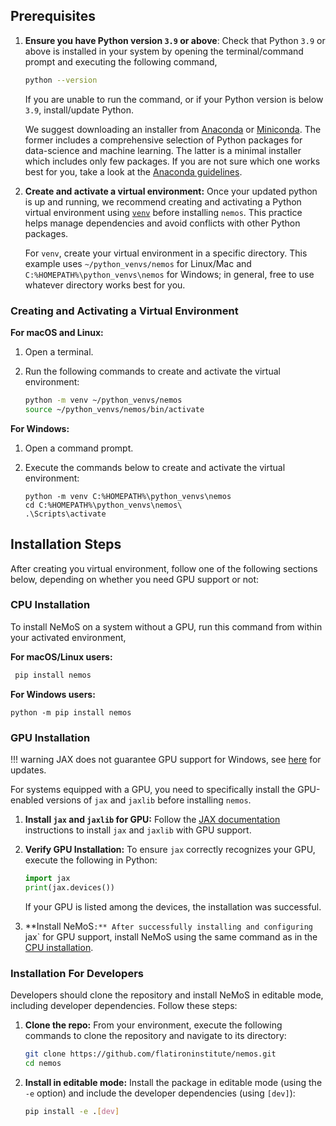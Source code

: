 ## Prerequisites

1. **Ensure you have Python version `3.9` or above**: Check that Python `3.9` or above is installed in your system by opening the terminal/command prompt and executing the following command,
    ```bash
    python --version
    ```
    If you are unable to run the command, or if your Python version is below `3.9`, install/update Python.

    We suggest downloading an installer from [Anaconda](https://docs.anaconda.com/free/anaconda/install/) or [Miniconda](https://docs.anaconda.com/free/miniconda/). The former includes a comprehensive selection of Python packages for data-science and machine learning. The latter is a minimal installer which includes only few packages. 
    If you are not sure which one works best for you, take a look at the [Anaconda guidelines](https://docs.anaconda.com/free/distro-or-miniconda/).

2. **Create and activate a virtual environment:** Once your updated python is up and running, we recommend creating and activating a Python virtual environment using [`venv`](https://docs.python.org/3/library/venv.html) before installing `nemos`. This practice helps manage dependencies and avoid conflicts with other Python packages. 

    For `venv`, create your virtual environment in a specific directory. This example uses `~/python_venvs/nemos` for Linux/Mac and `C:%HOMEPATH%\python_venvs\nemos` for Windows; in general, free to use whatever directory works best for you.

### Creating and Activating a Virtual Environment

**For macOS and Linux:**

1. Open a terminal.

2. Run the following commands to create and activate the virtual environment:

    ```bash
    python -m venv ~/python_venvs/nemos
    source ~/python_venvs/nemos/bin/activate
    ```

**For Windows:**

1. Open a command prompt.

2. Execute the commands below to create and activate the virtual environment:
    ```
    python -m venv C:%HOMEPATH%\python_venvs\nemos
    cd C:%HOMEPATH%\python_venvs\nemos\
    .\Scripts\activate
    ```

## Installation Steps
After creating you virtual environment, follow one of the following sections below, depending on whether you need GPU support or not:
### CPU Installation

To install NeMoS on a system without a GPU, run this command from within your activated environment, 

**For macOS/Linux users:**
 ```bash
  pip install nemos
 ```

**For Windows users:**
 ```
 python -m pip install nemos
 ```

### GPU Installation

!!! warning
    JAX does not guarantee GPU support for Windows, see [here](https://jax.readthedocs.io/en/latest/installation.html#supported-platforms) for updates.

For systems equipped with a GPU, you need to specifically install the GPU-enabled versions of `jax` and `jaxlib` before installing `nemos`.

1. **Install `jax` and `jaxlib` for GPU:** Follow the [JAX documentation](https://jax.readthedocs.io/en/latest/installation.html) instructions to install `jax` and `jaxlib` with GPU support.

2. **Verify GPU Installation:** To ensure `jax` correctly recognizes your GPU, execute the following in Python:
    ```python
    import jax
    print(jax.devices())
    ```

    If your GPU is listed among the devices, the installation was successful.

3. **Install NeMoS`:** After successfully installing and configuring `jax` for GPU support, install NeMoS using the same command as in the [CPU installation](#cpu-installation).

### Installation For Developers

Developers should clone the repository and install NeMoS in editable mode, including developer dependencies. Follow these steps:

1. **Clone the repo:** From your environment, execute the following commands to clone the repository and navigate to its directory:
    ```bash
    git clone https://github.com/flatironinstitute/nemos.git
    cd nemos
    ```

2. **Install in editable mode:** Install the package in editable mode (using the `-e` option) and include the developer dependencies (using `[dev]`):

    ```bash
    pip install -e .[dev]
    ```
